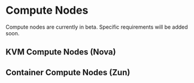 # Compute Nodes

Compute nodes are currently in beta. Specific requirements will be added soon.

## KVM Compute Nodes (Nova)

## Container Compute Nodes (Zun)

